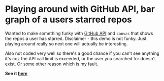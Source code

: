 Playing around with GitHub API, bar graph of a users starred repos
===================================================================

Wanted to make something funky with [GitHub API](http://developer.github.com/v3/) and `canvas` that shows the repos a user has starred. Disclaimer - this demo is not funky. Just playing around really so next one will actually be interesting.

Also not coded very well so there's a good chance if you can't see anything it's coz the API call limit is exceeded, or the user you searched for doesn't exist. Or some other reason which is my fault.

**See it [here](http://neilcarpenter.com/demos/canvas/github-star-chart)**